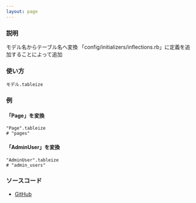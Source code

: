 ```yaml
---
layout: page
---
```

### 説明
モデル名からテーブル名へ変換
「config/initializers/inflections.rb」に定義を追加することによって追加

### 使い方
    モデル.tableize

### 例
#### 「Page」を変換
    "Page".tableize
    # "pages"

#### 「AdminUser」を変換
    "AdminUser".tableize
    # "admin_users"

### ソースコード
* [GitHub](https://github.com/rails/rails/blob/f33d52c95217212cbacc8d5e44b5a8e3cdc6f5b3/activesupport/lib/active_support/core_ext/string/inflections.rb#L205)